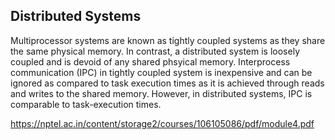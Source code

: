 ## Distributed Systems

Multiprocessor systems are known as tightly coupled systems as they share the same physical memory. In contrast, a distributed system is loosely coupled and is devoid of any shared phsyical memory. Interprocess communication (IPC) in tightly coupled system is inexpensive and can be ignored as compared to task execution times as it is achieved through reads and writes to the shared memory. However, in distributed systems, IPC is comparable to task-execution times.

https://nptel.ac.in/content/storage2/courses/106105086/pdf/module4.pdf
